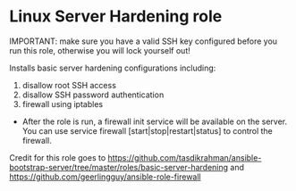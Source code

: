 # Linux Server Hardening role

IMPORTANT: make sure you have a valid SSH key configured before you run this role, otherwise you will lock yourself out! 

Installs basic server hardening configurations including:
1. disallow root SSH access
1. disallow SSH password authentication
1. firewall using iptables
- After the role is run, a firewall init service will be available on the server. You can use service firewall [start|stop|restart|status] to control the firewall.


Credit for this role goes to https://github.com/tasdikrahman/ansible-bootstrap-server/tree/master/roles/basic-server-hardening 
and https://github.com/geerlingguy/ansible-role-firewall
